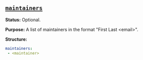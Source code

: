 <a href="#heading--maintainers"><h2 id="heading--maintainers">`maintainers`</h2></a>

**Status:** Optional.

**Purpose:** A list of maintainers in the format "First Last \<email\>".

**Structure:**

```yaml
maintainers:
 - <maintainer>
```
